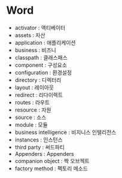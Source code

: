 # Word 

- activator : 액티베이터
- assets : 자산
- application : 애플리케이션
- business : 비즈니
- classpath : 클래스패스
- component : 구성요소
- configuration : 환경설정
- directory : 디렉터리
- layout : 레이아웃
- redirect : 리다이렉트
- routes : 라우트
- resource : 자원
- source : 소스
- module : 모듈
- business intelligence : 비지니스 인텔리전스
- instances : 인스턴스
- third party : 써드파티
- Appenders : Appenders
- companion object : 짝 오브젝트 
- factory method : 펙토리 메소드

